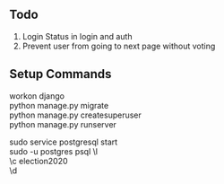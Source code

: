 ## Todo
1. Login Status in login and auth
2. Prevent user from going to next page without voting

## Setup Commands
workon django  
python manage.py migrate  
python manage.py createsuperuser  
python manage.py runserver 


sudo service postgresql start  
sudo -u postgres psql
\l  
\c election2020  
\d  